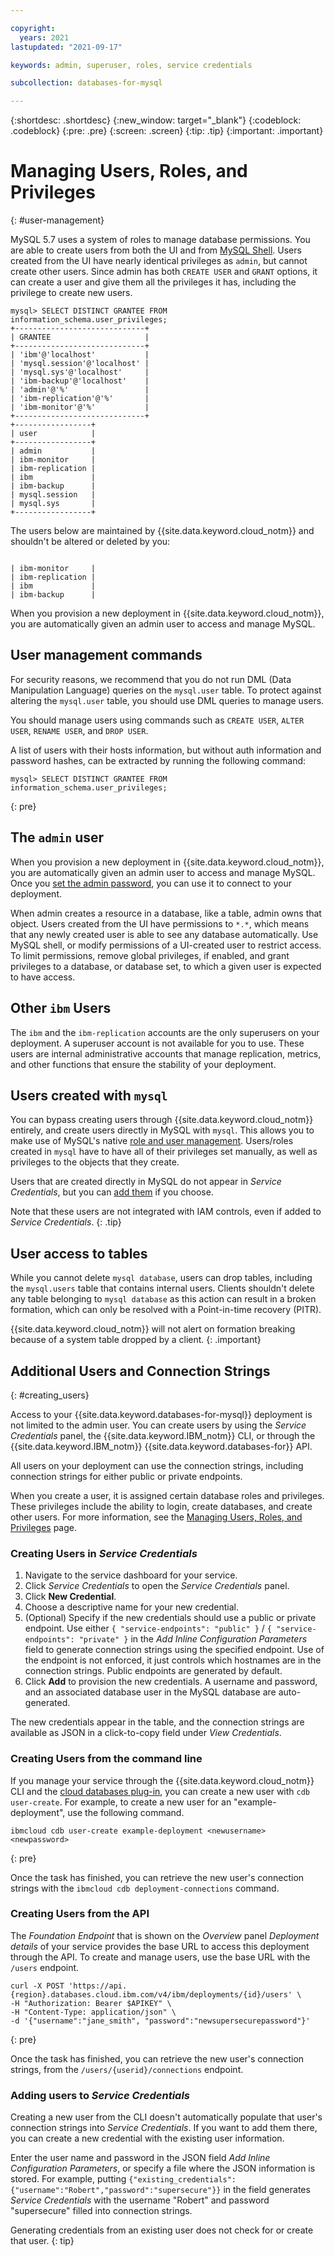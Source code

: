 ```yaml
---

copyright:
  years: 2021
lastupdated: "2021-09-17"

keywords: admin, superuser, roles, service credentials

subcollection: databases-for-mysql

---
```


{:shortdesc: .shortdesc}
{:new_window: target="_blank"}
{:codeblock: .codeblock}
{:pre: .pre}
{:screen: .screen}
{:tip: .tip}
{:important: .important}


# Managing Users, Roles, and Privileges 
{: #user-management}

MySQL 5.7 uses a system of roles to manage database permissions. You are able to create users from both the UI and from [MySQL Shell](https://dev.mysql.com/doc/refman/5.7/en/privileges-provided.html). Users created from the UI have nearly identical privileges as `admin`, but cannot create other users. Since admin has both `CREATE USER` and `GRANT` options, it can create a user and give them all the privileges it has, including the privilege to create new users.

```
mysql> SELECT DISTINCT GRANTEE FROM information_schema.user_privileges;
+-----------------------------+
| GRANTEE                     |
+-----------------------------+
| 'ibm'@'localhost'           |
| 'mysql.session'@'localhost' |
| 'mysql.sys'@'localhost'     |
| 'ibm-backup'@'localhost'    |
| 'admin'@'%'                 |
| 'ibm-replication'@'%'       |
| 'ibm-monitor'@'%'           |
+-----------------------------+
+-----------------+
| user            |
+-----------------+
| admin           |
| ibm-monitor     |
| ibm-replication |
| ibm             |
| ibm-backup      |
| mysql.session   |
| mysql.sys       |
+-----------------+
```

The users below are maintained by {{site.data.keyword.cloud_notm}} and shouldn't be altered or deleted by you:

```

| ibm-monitor     |
| ibm-replication |
| ibm             |
| ibm-backup      |
```

When you provision a new deployment in {{site.data.keyword.cloud_notm}}, you are automatically given an admin user to access and manage MySQL.

## User management commands

For security reasons, we recommend that you do not run DML (Data Manipulation Language) queries on the `mysql.user` table. To protect against altering the `mysql.user` table, you should use DML queries to manage users.

You should manage users using commands such as `CREATE USER`, `ALTER USER`, `RENAME USER`, and `DROP USER`.

A list of users with their hosts information, but without auth information and password hashes, can be extracted by running the following command:
```
mysql> SELECT DISTINCT GRANTEE FROM information_schema.user_privileges;
```
{: pre}

## The `admin` user

When you provision a new deployment in {{site.data.keyword.cloud_notm}}, you are automatically given an admin user to access and manage MySQL. Once you [set the admin password](/docs/databases-for-mysql?topic=databases-for-mysql-admin-password), you can use it to connect to your deployment.

When admin creates a resource in a database, like a table, admin owns that object. Users created from the UI have permissions to `*.*`, which means that any newly created user is able to see any database automatically. Use MySQL shell, or modify permissions of a UI-created user to restrict access. To limit permissions, remove global privileges, if enabled, and grant privileges to a database, or database set, to which a given user is expected to have access. 

## Other `ibm` Users

The `ibm` and the `ibm-replication` accounts are the only superusers on your deployment. A superuser account is not available for you to use. These users are internal administrative accounts that manage replication, metrics, and other functions that ensure the stability of your deployment.

## Users created with `mysql`

You can bypass creating users through {{site.data.keyword.cloud_notm}} entirely, and create users directly in MySQL with `mysql`. This allows you to make use of MySQL's native [role and user management](https://dev.mysql.com/doc/refman/5.7/en/privileges-provided.html). Users/roles created in `mysql` have to have all of their privileges set manually, as well as privileges to the objects that they create.

Users that are created directly in MySQL do not appear in _Service Credentials_, but you can [add them](/docs/databases-for-mysql?topic=databases-for-mysql-connection-strings#adding-users-to-_service-credentials_) if you choose. 

Note that these users are not integrated with IAM controls, even if added to _Service Credentials_.
{: .tip}

## User access to tables

While you cannot delete `mysql database`, users can drop tables, including the `mysql.users` table that contains internal users. Clients shouldn't delete any table belonging to `mysql database` as this action can result in a broken formation, which can only be resolved with a Point-in-time recovery (PITR).  

{{site.data.keyword.cloud_notm}} will not alert on formation breaking because of a system table dropped by a client.
{: .important}

## Additional Users and Connection Strings
{: #creating_users}

Access to your {{site.data.keyword.databases-for-mysql}} deployment is not limited to the admin user. You can create users by using the _Service Credentials_ panel, the {{site.data.keyword.IBM_notm}} CLI, or through the {{site.data.keyword.IBM_notm}} {{site.data.keyword.databases-for}} API. 

All users on your deployment can use the connection strings, including connection strings for either public or private endpoints.

When you create a user, it is assigned certain database roles and privileges. These privileges include the ability to login, create databases, and create other users. For more information, see the [Managing Users, Roles, and Privileges](/docs/databases-for-mysql?topic=databases-for-mysql-user-management) page.

### Creating Users in _Service Credentials_

1. Navigate to the service dashboard for your service.
2. Click _Service Credentials_ to open the _Service Credentials_ panel.
3. Click **New Credential**.
4. Choose a descriptive name for your new credential. 
5. (Optional) Specify if the new credentials should use a public or private endpoint. Use either `{ "service-endpoints": "public" }` / `{ "service-endpoints": "private" }` in the _Add Inline Configuration Parameters_ field to generate connection strings using the specified endpoint. Use of the endpoint is not enforced, it just controls which hostnames are in the connection strings. Public endpoints are generated by default.
6. Click **Add** to provision the new credentials. A username and password, and an associated database user in the MySQL database are auto-generated.

The new credentials appear in the table, and the connection strings are available as JSON in a click-to-copy field under _View Credentials_.

### Creating Users from the command line

If you manage your service through the {{site.data.keyword.cloud_notm}} CLI and the [cloud databases plug-in](/docs/cli?topic=cli-install-ibmcloud-cli), you can create a new user with `cdb user-create`. For example, to create a new user for an "example-deployment", use the following command.
```
ibmcloud cdb user-create example-deployment <newusername> <newpassword>
```
{: pre}

Once the task has finished, you can retrieve the new user's connection strings with the `ibmcloud cdb deployment-connections` command.

### Creating Users from the API

The _Foundation Endpoint_ that is shown on the _Overview_ panel _Deployment details_ of your service provides the base URL to access this deployment through the API. To create and manage users, use the base URL with the `/users` endpoint.
```
curl -X POST 'https://api.{region}.databases.cloud.ibm.com/v4/ibm/deployments/{id}/users' \
-H "Authorization: Bearer $APIKEY" \
-H "Content-Type: application/json" \
-d '{"username":"jane_smith", "password":"newsupersecurepassword"}'
```
{: pre}

Once the task has finished, you can retrieve the new user's connection strings, from the `/users/{userid}/connections` endpoint.

### Adding users to _Service Credentials_

Creating a new user from the CLI doesn't automatically populate that user's connection strings into _Service Credentials_. If you want to add them there, you can create a new credential with the existing user information.

Enter the user name and password in the JSON field _Add Inline Configuration Parameters_, or specify a file where the JSON information is stored. For example, putting `{"existing_credentials":{"username":"Robert","password":"supersecure"}}` in the field generates _Service Credentials_ with the username "Robert" and password "supersecure" filled into connection strings.

Generating credentials from an existing user does not check for or create that user.
{: tip}

